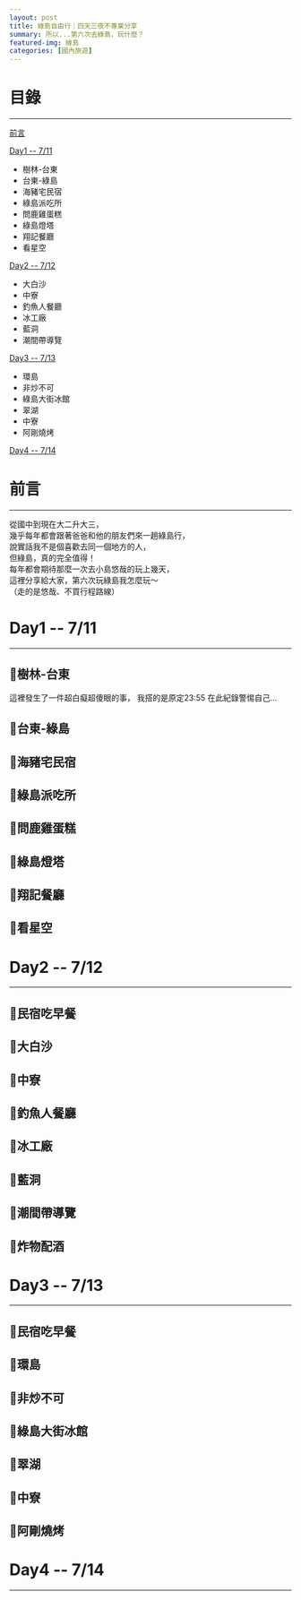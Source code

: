 ```yaml
---
layout: post
title: 綠島自由行｜四天三夜不專業分享
summary: 所以...第六次去綠島，玩什麼？
featured-img: 綠島
categories: [國內旅遊]
---
```


# 目錄

***

[前言](#前言)

[Day1 -- 7/11](#Day1)

- 樹林-台東
- 台東-綠島
- 海豬宅民宿
- 綠島派吃所
- 問鹿雞蛋糕
- 綠島燈塔
- 翔記餐廳
- 看星空

[Day2 -- 7/12](#Day2)

- 大白沙
- 中寮
- 釣魚人餐廳
- 冰工廠
- 藍洞
- 潮間帶導覽

[Day3 -- 7/13](#Day3)

- 環島
- 非炒不可
- 綠島大街冰館
- 翠湖
- 中寮
- 阿剛燒烤

[Day4 -- 7/14](#Day4)

<a name="前言"/>

# 前言

***

從國中到現在大二升大三，<br>
幾乎每年都會跟著爸爸和他的朋友們來一趟綠島行，<br>
說實話我不是個喜歡去同一個地方的人，<br>
但綠島，真的完全值得！<br>
每年都會期待那麼一次去小島悠哉的玩上幾天，<br>
這裡分享給大家，第六次玩綠島我怎麼玩～<br>
（走的是悠哉、不買行程路線）


<a name="Day1"/>

# Day1 -- 7/11

***

## 📍樹林-台東

這裡發生了一件超白癡超傻眼的事，
我搭的是原定23:55
在此紀錄警惕自己...

## 📍台東-綠島
## 📍海豬宅民宿
## 📍綠島派吃所
## 📍問鹿雞蛋糕
## 📍綠島燈塔
## 📍翔記餐廳
## 📍看星空



<a name="Day2"/>

# Day2 -- 7/12

***

## 📍民宿吃早餐
## 📍大白沙
## 📍中寮
## 📍釣魚人餐廳
## 📍冰工廠
## 📍藍洞
## 📍潮間帶導覽
## 📍炸物配酒


<a name="Day3"/>

# Day3 -- 7/13

***

## 📍民宿吃早餐
## 📍環島
## 📍非炒不可
## 📍綠島大街冰館
## 📍翠湖
## 📍中寮
## 📍阿剛燒烤

<a name="Day4"/>

# Day4 -- 7/14

***






